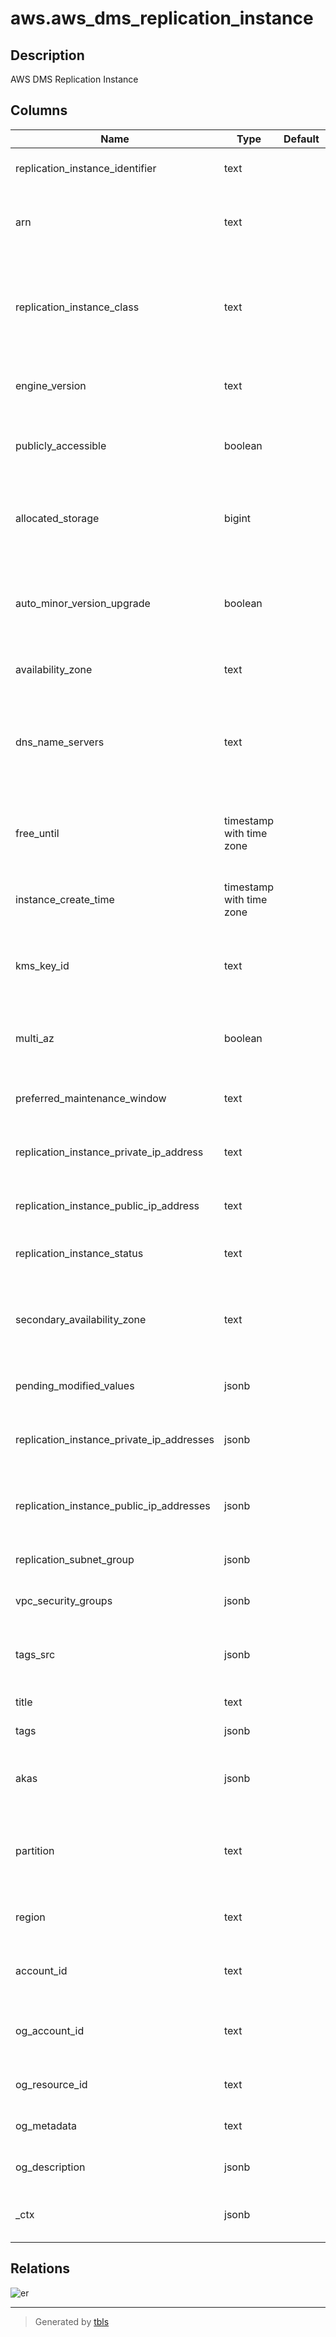 # aws.aws_dms_replication_instance

## Description

AWS DMS Replication Instance

## Columns

| Name | Type | Default | Nullable | Children | Parents | Comment |
| ---- | ---- | ------- | -------- | -------- | ------- | ------- |
| replication_instance_identifier | text |  | true |  |  | The identifier of the replication instance. |
| arn | text |  | true |  |  | The Amazon Resource Name (ARN) of the replication instance. |
| replication_instance_class | text |  | true |  |  | The compute and memory capacity of the replication instance as defined for the specified replication instance class. |
| engine_version | text |  | true |  |  | The engine version number of the replication instance. |
| publicly_accessible | boolean |  | true |  |  | Specifies the accessibility options for the replication instance. |
| allocated_storage | bigint |  | true |  |  | The amount of storage (in gigabytes) that is allocated for the replication instance. |
| auto_minor_version_upgrade | boolean |  | true |  |  | Boolean value indicating if minor version upgrades will be automatically applied to the instance. |
| availability_zone | text |  | true |  |  | The Availability Zone for the instance. |
| dns_name_servers | text |  | true |  |  | The DNS name servers supported for the replication instance to access your on-premise source or target database. |
| free_until | timestamp with time zone |  | true |  |  | The expiration date of the free replication instance that is part of the Free DMS program. |
| instance_create_time | timestamp with time zone |  | true |  |  | The time the replication instance was created. |
| kms_key_id | text |  | true |  |  | An AWS KMS key identifier that is used to encrypt the data on the replication instance. |
| multi_az | boolean |  | true |  |  | Specifies whether the replication instance is a Multi-AZ deployment. |
| preferred_maintenance_window | text |  | true |  |  | The maintenance window times for the replication instance. |
| replication_instance_private_ip_address | text |  | true |  |  | The private IP address of the replication instance. |
| replication_instance_public_ip_address | text |  | true |  |  | The public IP address of the replication instance. |
| replication_instance_status | text |  | true |  |  | The status of the replication instance. |
| secondary_availability_zone | text |  | true |  |  | The Availability Zone of the standby replication instance in a Multi-AZ deployment. |
| pending_modified_values | jsonb |  | true |  |  | The pending modification values. |
| replication_instance_private_ip_addresses | jsonb |  | true |  |  | One or more private IP addresses for the replication instance. |
| replication_instance_public_ip_addresses | jsonb |  | true |  |  | One or more public IP addresses for the replication instance. |
| replication_subnet_group | jsonb |  | true |  |  | The subnet group for the replication instance. |
| vpc_security_groups | jsonb |  | true |  |  | The VPC security group for the instance. |
| tags_src | jsonb |  | true |  |  | A list of tags currently associated with the replication instance. |
| title | text |  | true |  |  | Title of the resource. |
| tags | jsonb |  | true |  |  | A map of tags for the resource. |
| akas | jsonb |  | true |  |  | Array of globally unique identifier strings (also known as) for the resource. |
| partition | text |  | true |  |  | The AWS partition in which the resource is located (aws, aws-cn, or aws-us-gov). |
| region | text |  | true |  |  | The AWS Region in which the resource is located. |
| account_id | text |  | true |  |  | The AWS Account ID in which the resource is located. |
| og_account_id | text |  | true |  |  | The Platform Account ID in which the resource is located. |
| og_resource_id | text |  | true |  |  | The unique ID of the resource in opengovernance. |
| og_metadata | text |  | true |  |  | Platform Metadata of the AWS resource. |
| og_description | jsonb |  | true |  |  | The full model description of the resource |
| _ctx | jsonb |  | true |  |  | Steampipe context in JSON form, e.g. connection_name. |

## Relations

![er](aws.aws_dms_replication_instance.svg)

---

> Generated by [tbls](https://github.com/k1LoW/tbls)
